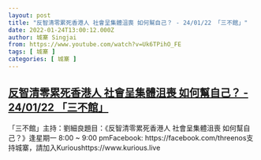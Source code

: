 ```yaml
---
layout: post
title: "反智清零累死香港人 社會呈集體沮喪 如何幫自己？ - 24/01/22 「三不館」"
date: 2022-01-24T13:00:12.000Z
author: 城寨 Singjai
from: https://www.youtube.com/watch?v=Uk6TPihO_FE
tags: [ 城寨 ]
categories: [ 城寨 ]
---
```

<!--1643029212000-->
[反智清零累死香港人 社會呈集體沮喪 如何幫自己？ - 24/01/22 「三不館」](https://www.youtube.com/watch?v=Uk6TPihO_FE)
------

<div>
「三不館」主持：劉細良題目：《反智清零累死香港人 社會呈集體沮喪 如何幫自己？》逢星期一 8:00 ~ 9:00 pmFacebook: https://facebook.com/threenos支持城寨，請加入Kurioushttps://www.kurious.live
</div>
